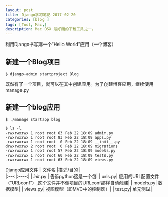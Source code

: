 ```yaml
---
layout: post
title: Django学习笔记-2017-02-20
categories: [blog ]
tags: [Tool, Mac,]
description: Mac OSX 最好用的下载工具之一。
---
```


利用Django书写第一个“Hello World”应用（一个博客）

## 新建一个Blog项目

```
$ django-admin startproject Blog
```
既然有了一个项目，就可以在其中创建应用。为了创建博客应用，继续使用manage.py
## 新建一个blog应用

```
$ ./manage startapp blog
```

```
$ ls -l
-rwxrwxrwx 1 root root 63 Feb 22 18:09 admin.py
-rwxrwxrwx 1 root root 83 Feb 22 18:09 apps.py
-rwxrwxrwx 1 root root  0 Feb 22 18:09 __init__.py
drwxrwxrwx 2 root root  0 Feb 22 18:09 migrations
-rwxrwxrwx 1 root root 57 Feb 22 18:09 models.py
-rwxrwxrwx 1 root root 60 Feb 22 18:09 tests.py
-rwxrwxrwx 1 root root 63 Feb 22 18:09 views.py
```

Django应用文件
| 文件名 |描述/目的 |  
|:---:|:----:| 
| _init_.py | 告诉python这是一个包| 
| urls.py| 应用的URL配置文件（“URLconf”）,这个文件并不像项目的URLconf那样自动创建| 
| models.py| 数据模型| 
| views.py| 视图模型（即MVC中的控制器）| 
| test.py| 单元测试| 
